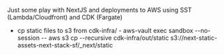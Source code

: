 Just some play with NextJS and deployments to AWS using SST (Lambda/Cloudfront) and CDK (Fargate)

- cp static files to s3 from cdk-infra/ - aws-vault exec sandbox --no-session -- aws s3 cp --recursive cdk-infra/out/static s3://next-static-assets-next-stack-sf/_next/static
